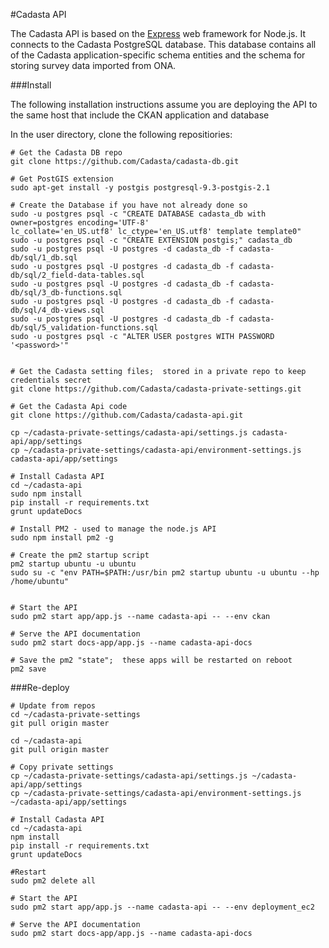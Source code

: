 #Cadasta API

The Cadasta API is based on the [Express](http://expressjs.com/) web framework for Node.js.  It connects to the Cadasta PostgreSQL database. This database contains all of the Cadasta application-specific schema entities and the schema for storing survey data imported from ONA.

###Install

The following installation instructions assume you are deploying the API to the same host that include the CKAN application and database

In the user directory, clone the following repositiories:

	# Get the Cadasta DB repo
    git clone https://github.com/Cadasta/cadasta-db.git
    
    # Get PostGIS extension
    sudo apt-get install -y postgis postgresql-9.3-postgis-2.1
    
    # Create the Database if you have not already done so
	sudo -u postgres psql -c "CREATE DATABASE cadasta_db with owner=postgres encoding='UTF-8' 
	lc_collate='en_US.utf8' lc_ctype='en_US.utf8' template template0"
	sudo -u postgres psql -c "CREATE EXTENSION postgis;" cadasta_db
	sudo -u postgres psql -U postgres -d cadasta_db -f cadasta-db/sql/1_db.sql
	sudo -u postgres psql -U postgres -d cadasta_db -f cadasta-db/sql/2_field-data-tables.sql
	sudo -u postgres psql -U postgres -d cadasta_db -f cadasta-db/sql/3_db-functions.sql
	sudo -u postgres psql -U postgres -d cadasta_db -f cadasta-db/sql/4_db-views.sql
	sudo -u postgres psql -U postgres -d cadasta_db -f cadasta-db/sql/5_validation-functions.sql
	sudo -u postgres psql -c "ALTER USER postgres WITH PASSWORD '<password>'"

    
    # Get the Cadasta setting files;  stored in a private repo to keep credentials secret
    git clone https://github.com/Cadasta/cadasta-private-settings.git
    
    # Get the Cadasta Api code
    git clone https://github.com/Cadasta/cadasta-api.git
        
    cp ~/cadasta-private-settings/cadasta-api/settings.js cadasta-api/app/settings
    cp ~/cadasta-private-settings/cadasta-api/environment-settings.js cadasta-api/app/settings
    
    # Install Cadasta API
	cd ~/cadasta-api
	sudo npm install
	pip install -r requirements.txt
	grunt updateDocs
	
	# Install PM2 - used to manage the node.js API
	sudo npm install pm2 -g
	
	# Create the pm2 startup script
	pm2 startup ubuntu -u ubuntu
	sudo su -c "env PATH=$PATH:/usr/bin pm2 startup ubuntu -u ubuntu --hp /home/ubuntu"
    

	# Start the API
	sudo pm2 start app/app.js --name cadasta-api -- --env ckan
	
	# Serve the API documentation
	sudo pm2 start docs-app/app.js --name cadasta-api-docs

	# Save the pm2 "state";  these apps will be restarted on reboot
	pm2 save
	
###Re-deploy

	# Update from repos
	cd ~/cadasta-private-settings
	git pull origin master
	
	cd ~/cadasta-api
	git pull origin master
	
	# Copy private settings
	cp ~/cadasta-private-settings/cadasta-api/settings.js ~/cadasta-api/app/settings
    cp ~/cadasta-private-settings/cadasta-api/environment-settings.js ~/cadasta-api/app/settings
    
    # Install Cadasta API
	cd ~/cadasta-api
	npm install
	pip install -r requirements.txt
	grunt updateDocs
	
	#Restart
	sudo pm2 delete all

	# Start the API
	sudo pm2 start app/app.js --name cadasta-api -- --env deployment_ec2

	# Serve the API documentation
	sudo pm2 start docs-app/app.js --name cadasta-api-docs
